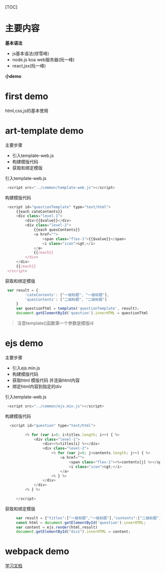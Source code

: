 [TOC]
# 主要内容
**基本语法**
* js基本语法(缪雪峰)
* node.js koa web服务器(阮一峰)
* react,jsx(阮一峰)

**小demo**

# first demo
html,css,js的基本使用
# art-template demo
主要步骤
* 引入template-web.js
* 构建模版代码
* 获取和绑定模版

引入template-web.js

```javascript
 <script src="../common/template-web.js"></script>
```

构建模版代码

```javascript
 <script id="questionTemplate" type="text/html">
     {{each cateContents}}
     <div class="level-1">
         <div>{{$value}}</div>
         <div class="level-2">
             {{each quesContents}}
             <a href="">
                 <span class="flex-1">{{$value}}</span>
                 <i class="icon">&gt;</i>
             </a>
             {{/each}}
         </div>
     </div>
     {{/each}}
 </script>
```

获取和绑定模版

```javascript
 var result = {
         'cateContents': ["一级标题", "一级标题"],
         'quesContents': ["二级标题", "二级标题"]
     }
     var questionTtml = template('questionTemplate', result);
     document.getElementById('question').innerHTML = questionTtml
```

> 注意template()函数第一个参数是模版id

# ejs demo
主要步骤
* 引入ejs.min.js
* 构建模版代码
* 获取html 模版代码 并渲染html内容
* 绑定html内容到指定的div


引入template-web.js

```javascript
 <script src="../common/ejs.min.js"></script>
```

构建模版代码

```javascript
  <script id="question" type="text/html">
 
         <% for (var i=0; i<titles.length; i++) { %>
             <div class="level-1">
                 <div><%=titles[i] %></div>
                 <div class="level-2">
                     <% for (var j=0; j<contents.length; j++) { %>
                         <a href="">
                             <span class="flex-1"><%=contents[j] %></span>
                             <i class="icon">&gt;</i>
                         </a>
                     <% } %>
                 </div>
             </div>
         <% } %>
 
     </script>
```

获取和绑定模版

```javascript
     var result = {"titles":["一级标题","一级标题"],"contents":["二级标题","二级标题","二级标题"]};
     const html = document.getElementById('question').innerHTML;
     var content = ejs.render(html,result)
     document.getElementById("div1").innerHTML = content;
```

# webpack demo
[学习文档]('./webpack_tool/app/README.md')
